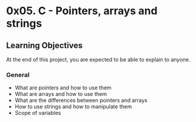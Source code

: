 # 0x05. C - Pointers, arrays and strings

## Learning Objectives

At the end of this project, you are expected to be able to  explain to anyone.

### General

-   What are pointers and how to use them
-   What are arrays and how to use them
-   What are the differences between pointers and arrays
-   How to use strings and how to manipulate them
-   Scope of variables